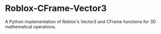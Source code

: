 # Roblox-CFrame-Vector3
A Python implementation of Roblox's Vector3 and CFrame functions for 3D mathematical operations.

